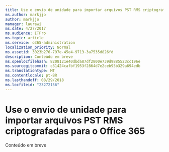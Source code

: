 ```yaml
---
title: Use o envio de unidade para importar arquivos PST RMS criptografadas para o Office 365
ms.author: markjjo
author: markjjo
manager: laurawi
ms.date: 4/27/2017
ms.audience: ITPro
ms.topic: article
ms.service: o365-administration
localization_priority: Normal
ms.assetid: 3023b276-797e-45e4-9713-3a7535d826fd
description: Conteúdo em breve
ms.openlocfilehash: 8208121e40dbda87df2800e739d9885523cc196e
ms.sourcegitcommit: c31424cafbf1953f2864d7e2ceb95b329a694edb
ms.translationtype: MT
ms.contentlocale: pt-BR
ms.lasthandoff: 08/29/2018
ms.locfileid: "23272156"
---
```

# <a name="use-drive-shipping-to-import-rms-encrypted-pst-files-to-office-365"></a>Use o envio de unidade para importar arquivos PST RMS criptografadas para o Office 365

Conteúdo em breve
  

